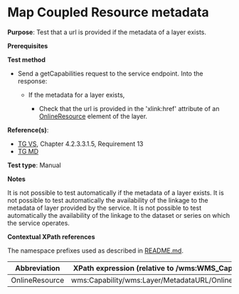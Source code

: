 # Map Coupled Resource metadata

**Purpose**: Test that a url is provided if the metadata of a layer exists.

**Prerequisites**

**Test method**

* Send a getCapabilities request to the service endpoint. Into the response:
  
  * If the metadata for a layer exists,

    * Check that the url is provided in the 'xlink:href' attribute of an [OnlineResource](#onlineResource) element of the layer.

**Reference(s)**:
* [TG VS](./README.md#ref_TG_VS), Chapter 4.2.3.3.1.5, Requirement 13
* [TG MD](./README.md#ref_TG_MD)

**Test type**: Manual

**Notes**

It is not possible to test automatically if the metadata of a layer exists.
It is not possible to test automatically the availability of the linkage to the metadata of layer provided by the service.
It is not possible to test automatically the availability of the linkage to the dataset or series on which the service operates.

**Contextual XPath references**

The namespace prefixes used as described in [README.md](./README.md#namespaces).

Abbreviation                                               |  XPath expression (relative to /wms:WMS_Capabilities)
---------------------------------------------------------- | -------------------------------------------------------------------------
OnlineResource <a name="onlineResource"></a>  |  wms:Capability/wms:Layer/MetadataURL/OnlineResource
